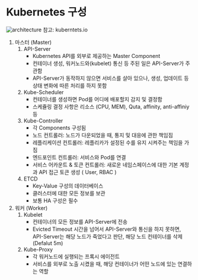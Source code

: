 # Kubernetes 구성
![architecture](https://d33wubrfki0l68.cloudfront.net/7016517375d10c702489167e704dcb99e570df85/7bb53/images/docs/components-of-kubernetes.png)
참고: kuberntets.io

1. 마스터 (Master)
    1) API-Server
        - Kubernetes API를 외부로 제공하는 Master Component
        - 컨테이너 생성, 워커노드와(kubelet) 통신 등 주된 일은 API-Server가 주관함
        - API-Server가 동작하지 않으면 서비스를 살아 있으나, 생성, 업데이트 등 상태 변화에 따른 처리를 하지 못함
    2) Kube-Scheduler
        - 컨테이너를 생성하면 Pod를 어디에 배포할지 감지 및 결정함
        - 스케쥴링 결정 사항은 리소스 (CPU, MEM), Quta, affinity, anti-affiniy 등 
    3) Kube-Controller
        - 각 Components 구성됨 
        - 노드 컨트롤러: 노드가 다운되었을 때, 통지 및 대응에 관한 책임짐
        - 레플리케이션 컨트롤러: 레플리카가 설정된 수를 유지 시켜주는 책임을 가짐
        - 엔드포인트 컨트롤러: 서비스와 Pod를 연결
        - 서비스 어카운트 & 토큰 컨트롤러: 새로운 네임스페이스에 대한 기본 계정과 API 접근 토큰 생성 ( User, RBAC )
    4) ETCD
        - Key-Value 구성의 데이터베이스 
        - 클러스터에 대한 모든 정보를 보관
        - 보통 HA 구성은 필수
2. 워커 (Worker)
    1) Kubelet
        - 컨테이너의 모든 정보를 API-Server에 전송
        - Evicted Timeout 시간을 넘어서 API-Server와 통신을 하지 못하면, API-Server는 해당 노드가 죽었다고 판단, 해당 노드 컨테이너를 삭제 (Defalut 5m) 
    2) Kube-Proxy
        - 각 워커노드에 실행되는 프록시 에이전트
        - 서비스를 외부로 노출 시켰을 때, 해당 컨테이너가 어떤 노드에 있는 연결하는 역할
        
